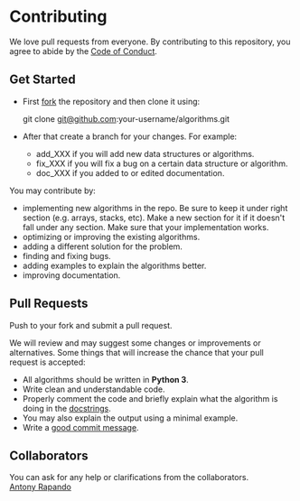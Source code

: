 # Contributing

We love pull requests from everyone. By contributing to this repository, you
agree to abide by the [Code of Conduct](CODE_OF_CONDUCT.md).

## Get Started  

* First [fork][fork] the repository and then clone it using:

    git clone git@github.com:your-username/algorithms.git  

* After that create a branch for your changes. For example:  
  * add_XXX if you will add new data structures or algorithms.  
  * fix_XXX if you will fix a bug on a certain data structure or algorithm.    
  * doc_XXX if you added to or edited documentation.

You may contribute by:
- implementing new algorithms in the repo. Be sure to keep it under
right section (e.g. arrays, stacks, etc). Make a new section for it if
it doesn't fall under any section. Make sure that your implementation works.  
- optimizing or improving the existing algorithms.
- adding a different solution for the problem.
- finding and fixing bugs.
- adding examples to explain the algorithms better.
- improving documentation.

## Pull Requests
Push to your fork and submit a pull request.

We will review and may suggest some changes or improvements or alternatives.
Some things that will increase the chance that your pull request is accepted:

* All algorithms should be written in **Python 3**.
* Write clean and understandable code.
* Properly comment the code and briefly explain what the algorithm is doing in the [docstrings][docstr].
* You may also explain the output using a minimal example.
* Write a [good commit message][commit].

## Collaborators
You can ask for any help or clarifications from the collaborators.  
[Antony Rapando](https://github.com/Ace1012)

[fork]: https://help.github.com/articles/fork-a-repo/
[docstr]: https://www.python.org/dev/peps/pep-0257/#multi-line-docstrings
[commit]: http://tbaggery.com/2008/04/19/a-note-about-git-commit-messages.html
